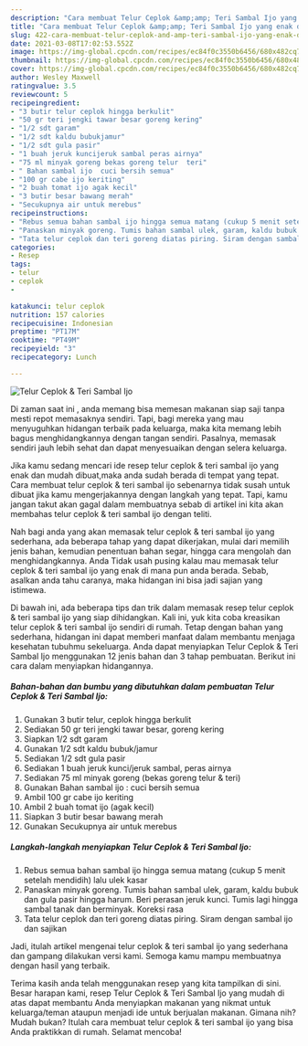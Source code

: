 ```yaml
---
description: "Cara membuat Telur Ceplok &amp;amp; Teri Sambal Ijo yang enak dan Mudah Dibuat"
title: "Cara membuat Telur Ceplok &amp;amp; Teri Sambal Ijo yang enak dan Mudah Dibuat"
slug: 422-cara-membuat-telur-ceplok-and-amp-teri-sambal-ijo-yang-enak-dan-mudah-dibuat
date: 2021-03-08T17:02:53.552Z
image: https://img-global.cpcdn.com/recipes/ec84f0c3550b6456/680x482cq70/telur-ceplok-teri-sambal-ijo-foto-resep-utama.jpg
thumbnail: https://img-global.cpcdn.com/recipes/ec84f0c3550b6456/680x482cq70/telur-ceplok-teri-sambal-ijo-foto-resep-utama.jpg
cover: https://img-global.cpcdn.com/recipes/ec84f0c3550b6456/680x482cq70/telur-ceplok-teri-sambal-ijo-foto-resep-utama.jpg
author: Wesley Maxwell
ratingvalue: 3.5
reviewcount: 5
recipeingredient:
- "3 butir telur ceplok hingga berkulit"
- "50 gr teri jengki tawar besar goreng kering"
- "1/2 sdt garam"
- "1/2 sdt kaldu bubukjamur"
- "1/2 sdt gula pasir"
- "1 buah jeruk kuncijeruk sambal peras airnya"
- "75 ml minyak goreng bekas goreng telur  teri"
- " Bahan sambal ijo  cuci bersih semua"
- "100 gr cabe ijo keriting"
- "2 buah tomat ijo agak kecil"
- "3 butir besar bawang merah"
- "Secukupnya air untuk merebus"
recipeinstructions:
- "Rebus semua bahan sambal ijo hingga semua matang (cukup 5 menit setelah mendidih) lalu ulek kasar"
- "Panaskan minyak goreng. Tumis bahan sambal ulek, garam, kaldu bubuk dan gula pasir hingga harum. Beri perasan jeruk kunci. Tumis lagi hingga sambal tanak dan berminyak. Koreksi rasa"
- "Tata telur ceplok dan teri goreng diatas piring. Siram dengan sambal ijo dan sajikan"
categories:
- Resep
tags:
- telur
- ceplok
- 

katakunci: telur ceplok  
nutrition: 157 calories
recipecuisine: Indonesian
preptime: "PT17M"
cooktime: "PT49M"
recipeyield: "3"
recipecategory: Lunch

---
```



![Telur Ceplok &amp; Teri Sambal Ijo](https://img-global.cpcdn.com/recipes/ec84f0c3550b6456/680x482cq70/telur-ceplok-teri-sambal-ijo-foto-resep-utama.jpg)

Di zaman  saat ini , anda memang bisa memesan makanan siap saji tanpa mesti repot memasaknya sendiri. Tapi, bagi mereka yang mau menyuguhkan hidangan terbaik pada keluarga, maka kita memang lebih bagus menghidangkannya dengan tangan sendiri. Pasalnya, memasak sendiri jauh lebih sehat dan dapat menyesuaikan dengan selera keluarga.

Jika kamu sedang mencari ide resep telur ceplok &amp; teri sambal ijo yang enak dan mudah dibuat,maka anda sudah berada di tempat yang tepat. Cara membuat telur ceplok &amp; teri sambal ijo  sebenarnya tidak susah untuk dibuat jika kamu mengerjakannya dengan langkah yang tepat. Tapi, kamu jangan takut akan gagal dalam membuatnya 
sebab di artikel ini kita akan membahas telur ceplok &amp; teri sambal ijo dengan teliti.  



Nah bagi anda yang akan memasak telur ceplok &amp; teri sambal ijo yang sederhana, ada beberapa tahap yang dapat dikerjakan, mulai dari memilih jenis bahan, kemudian penentuan bahan segar, hingga cara mengolah dan menghidangkannya. Anda Tidak usah pusing kalau mau memasak telur ceplok &amp; teri sambal ijo yang enak di mana pun anda berada. Sebab, asalkan anda  tahu caranya, maka hidangan ini bisa jadi sajian yang istimewa.

Di bawah ini, ada beberapa tips dan trik dalam memasak resep telur ceplok &amp; teri sambal ijo yang siap dihidangkan. Kali ini, yuk kita coba kreasikan telur ceplok &amp; teri sambal ijo sendiri di rumah. Tetap dengan bahan yang sederhana, hidangan ini dapat memberi manfaat dalam membantu menjaga kesehatan tubuhmu sekeluarga. Anda dapat menyiapkan Telur Ceplok &amp; Teri Sambal Ijo menggunakan 12 jenis bahan dan 3 tahap pembuatan. Berikut ini cara dalam menyiapkan hidangannya.

<!--inarticleads1-->

##### Bahan-bahan dan bumbu yang dibutuhkan dalam pembuatan Telur Ceplok &amp; Teri Sambal Ijo:

1. Gunakan 3 butir telur, ceplok hingga berkulit
1. Sediakan 50 gr teri jengki tawar besar, goreng kering
1. Siapkan 1/2 sdt garam
1. Gunakan 1/2 sdt kaldu bubuk/jamur
1. Sediakan 1/2 sdt gula pasir
1. Sediakan 1 buah jeruk kunci/jeruk sambal, peras airnya
1. Sediakan 75 ml minyak goreng (bekas goreng telur &amp; teri)
1. Gunakan  Bahan sambal ijo : cuci bersih semua
1. Ambil 100 gr cabe ijo keriting
1. Ambil 2 buah tomat ijo (agak kecil)
1. Siapkan 3 butir besar bawang merah
1. Gunakan Secukupnya air untuk merebus




<!--inarticleads2-->

##### Langkah-langkah menyiapkan Telur Ceplok &amp; Teri Sambal Ijo:

1. Rebus semua bahan sambal ijo hingga semua matang (cukup 5 menit setelah mendidih) lalu ulek kasar
1. Panaskan minyak goreng. Tumis bahan sambal ulek, garam, kaldu bubuk dan gula pasir hingga harum. Beri perasan jeruk kunci. Tumis lagi hingga sambal tanak dan berminyak. Koreksi rasa
1. Tata telur ceplok dan teri goreng diatas piring. Siram dengan sambal ijo dan sajikan




Jadi, itulah artikel mengenai  telur ceplok &amp; teri sambal ijo  yang sederhana dan gampang dilakukan versi kami. Semoga kamu mampu membuatnya dengan hasil yang terbaik. 

Terima kasih anda telah menggunakan resep yang kita tampilkan di sini. Besar harapan kami, resep  Telur Ceplok &amp; Teri Sambal Ijo yang mudah di atas dapat membantu Anda menyiapkan makanan yang nikmat untuk keluarga/teman ataupun menjadi ide untuk berjualan makanan. Gimana nih? Mudah bukan? Itulah cara membuat telur ceplok &amp; teri sambal ijo yang bisa Anda praktikkan di rumah. Selamat mencoba!

